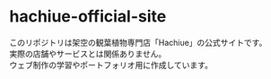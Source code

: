 # hachiue-official-site

このリポジトリは架空の観葉植物専門店「Hachiue」の公式サイトです。  
実際の店舗やサービスとは関係ありません。  
ウェブ制作の学習やポートフォリオ用に作成しています。
